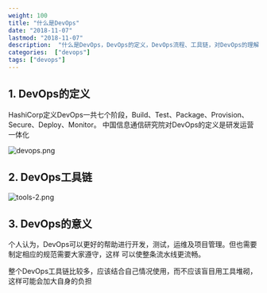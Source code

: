 ```yaml
---
weight: 100
title: "什么是DevOps"
date: "2018-11-07"
lastmod: "2018-11-07"
description:  "什么是DevOps，DevOps的定义，DevOps流程、工具链，对DevOps的理解"
categories:  ["devops"]
tags: ["devops"]
---
```


## 1. DevOps的定义
HashiCorp定义DevOps一共七个阶段，Build、Test、Package、Provision、Secure、Deploy、Monitor。
中国信息通信研究院对DevOps的定义是研发运营一体化

![devops.png](/devops/devops.png)

## 2. DevOps工具链

![tools-2.png](/devops/tools-2.png)

## 3. DevOps的意义
个人认为，DevOps可以更好的帮助进行开发，测试，运维及项目管理。但也需要制定相应的规范需要大家遵守，这样
可以使整条流水线更流畅。

整个DevOps工具链比较多，应该结合自己情况使用，而不应该盲目用工具堆砌，这样可能会加大自身的负担